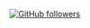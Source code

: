[![GitHub followers](https://img.shields.io/github/stars/geoffreyyyyy15/https://github.com/geoffreyyyyy15/OpenAI_Homepage_Clone?style=social)](https://github.com/geoffreyyyyy15/https://github.com/geoffreyyyyy15/OpenAI_Homepage_Clone)
